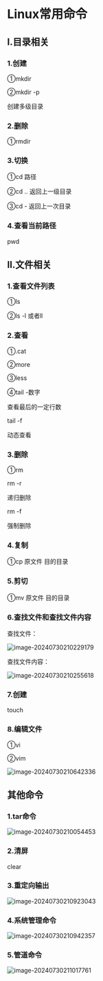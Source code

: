 # Linux常用命令

## Ⅰ.目录相关

### 1.创建

①mkdir 

②mkdir -p           

创建多级目录



### 2.删除

①rmdir



### 3.切换

①cd   路径

②cd .. 返回上一级目录

③cd - 返回上一次目录



### 4.查看当前路径

pwd







## Ⅱ.文件相关

### 1.查看文件列表

①ls

②ls  -l  或者ll

### 2.查看

①.cat 

②more

③less

④tail -数字   

查看最后的一定行数

tail -f

动态查看

### 3.删除

①rm

rm -r

递归删除

rm -f 

强制删除





### 4.复制

①cp 原文件  目的目录



### 5.剪切

①mv 原文件  目的目录



### 6.查找文件和查找文件内容

查找文件：

![image-20240730210229179](./../TyporaImage/image-20240730210229179.png)

查找文件内容：

![image-20240730210255618](./../TyporaImage/image-20240730210255618.png)

### 7.创建

touch



### 8.编辑文件

①vi

②vim

![image-20240730210642336](./../TyporaImage/image-20240730210642336.png)



## 其他命令

### 1.tar命令

![image-20240730210054453](./../TyporaImage/image-20240730210054453.png)



### 2.清屏

clear

### 3.重定向输出

![image-20240730210923043](./../TyporaImage/image-20240730210923043.png)

### 4.系统管理命令

![image-20240730210942357](./../TyporaImage/image-20240730210942357.png)

### 5.管道命令

![image-20240730211017761](./../TyporaImage/image-20240730211017761.png)